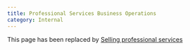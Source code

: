 ```yaml
---
title: Professional Services Business Operations
category: Internal
---
```


This page has been replaced by [Selling professional services](https://about.gitlab.com/handbook/customer-success/professional-services-engineering/selling/)
